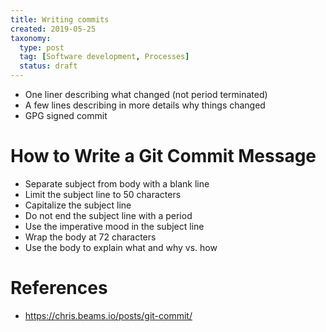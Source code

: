 ```yaml
---
title: Writing commits
created: 2019-05-25
taxonomy:
  type: post
  tag: [Software development, Processes]
  status: draft
---
```


* One liner describing what changed (not period terminated)
* A few lines describing in more details why things changed
* GPG signed commit

# How to Write a Git Commit Message
* Separate subject from body with a blank line
* Limit the subject line to 50 characters
* Capitalize the subject line
* Do not end the subject line with a period
* Use the imperative mood in the subject line
* Wrap the body at 72 characters
* Use the body to explain what and why vs. how

# References
* https://chris.beams.io/posts/git-commit/
